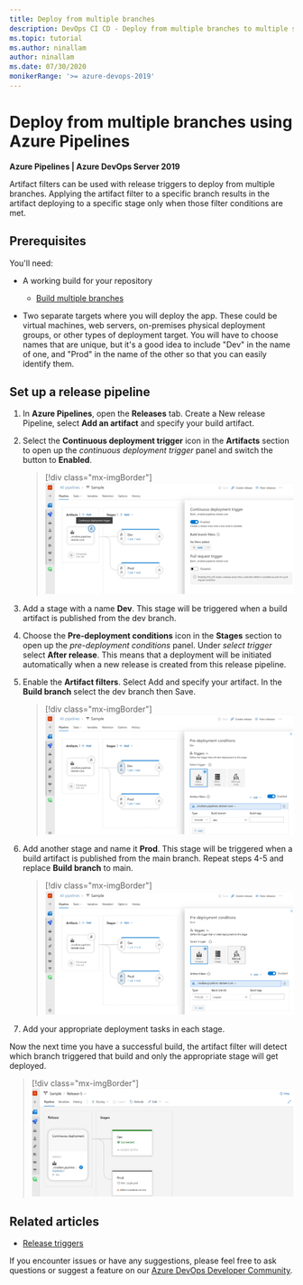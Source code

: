 ```yaml
---
title: Deploy from multiple branches
description: DevOps CI CD - Deploy from multiple branches to multiple stages
ms.topic: tutorial
ms.author: ninallam
author: ninallam
ms.date: 07/30/2020
monikerRange: '>= azure-devops-2019'
---
```


# Deploy from multiple branches using Azure Pipelines

**Azure Pipelines | Azure DevOps Server 2019**

Artifact filters can be used with release triggers to deploy from multiple branches. Applying the artifact filter to a specific branch results in the artifact deploying to a specific stage only when those filter conditions are met.

## Prerequisites

You'll need:

* A working build for your repository

  - [Build multiple branches](/azure/devops/pipelines/build/ci-build-git)
 
* Two separate targets where you will deploy the app. These could be virtual machines, web servers, on-premises physical deployment groups, or other types of deployment target. You will have to choose names that are unique, but it's a good idea to include "Dev" in the name of one, and "Prod" in the name of the other so that you can easily identify them.

## Set up a release pipeline

1. In **Azure Pipelines**, open the **Releases** tab. Create a New release Pipeline, select **Add an artifact** and specify your build artifact.

1. Select the **Continuous deployment trigger** icon in the **Artifacts** section to open up the _continuous deployment trigger_ panel and switch the button to **Enabled**.

    > [!div class="mx-imgBorder"]  
    > ![CI trigger](media/deploy-multiple-branches/ci-trigger.png)

1. Add a stage with a name **Dev**. This stage will be triggered when a build artifact is published from the dev branch.

1. Choose the **Pre-deployment conditions** icon in the **Stages** section to open up the _pre-deployment conditions_ panel. Under _select trigger_ select **After release**. This means that a deployment will be initiated automatically when a new release is created from this release pipeline.   

1. Enable the **Artifact filters**. Select Add and specify your artifact. In the **Build branch** select the dev branch then Save.

    > [!div class="mx-imgBorder"]  
    > ![Select Artifact filter](media/deploy-multiple-branches/artifact-filter1.png)

1. Add another stage and name it **Prod**. This stage will be triggered when a build artifact is published from the main branch. Repeat steps 4-5 and replace **Build branch** to main.

    > [!div class="mx-imgBorder"]  
    > ![Select Artifact filter](media/deploy-multiple-branches/artifact-filter2.png)

1. Add your appropriate deployment tasks in each stage.

Now the next time you have a successful build, the artifact filter will detect which branch triggered that build and only the appropriate stage will get deployed.

  > [!div class="mx-imgBorder"] 
  > ![After release](media/deploy-multiple-branches/after-release.png)

## Related articles

- [Release triggers](triggers.md)

If you encounter issues or have any suggestions, please feel free to ask questions or suggest a feature on our [Azure DevOps Developer Community](https://developercommunity.visualstudio.com/spaces/21/index.html).
